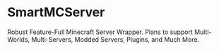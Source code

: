# SmartMCServer
Robust Feature-Full Minecraft Server Wrapper. Plans to support Multi-Worlds, Multi-Servers, Modded Servers, Plugins, and Much More.
